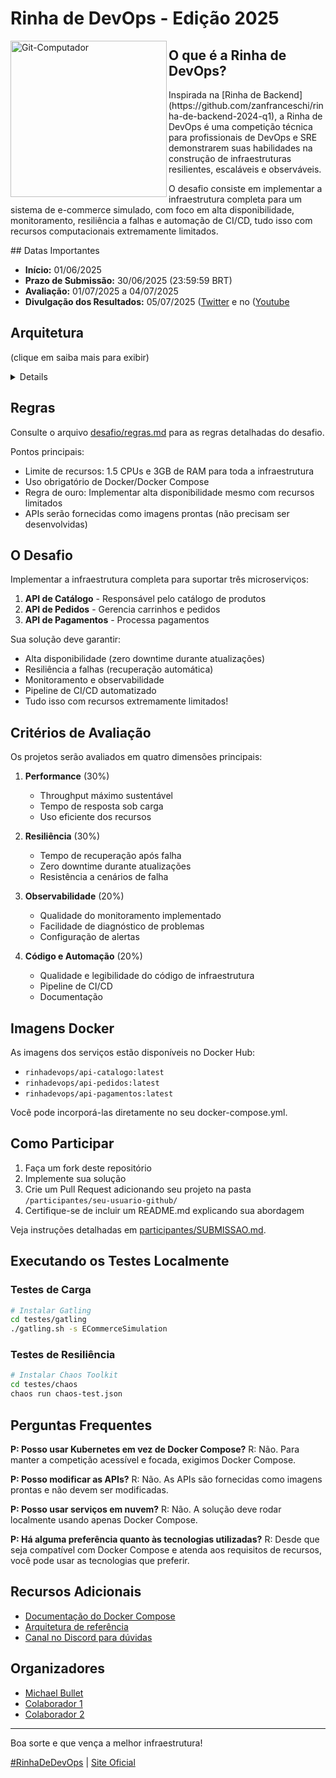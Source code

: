 # Rinha de DevOps - Edição 2025

  <img align="left" alt="Git-Computador" width="250px" src="https://i.ibb.co/4RGr1hgn/rinha.png"/>

## O que é a Rinha de DevOps?

<div>
Inspirada na [Rinha de Backend](https://github.com/zanfranceschi/rinha-de-backend-2024-q1), a Rinha de DevOps é uma competição técnica para profissionais de DevOps e SRE demonstrarem suas habilidades na construção de infraestruturas resilientes, escaláveis e observáveis.

O desafio consiste em implementar a infraestrutura completa para um sistema de e-commerce simulado, com foco em alta disponibilidade, monitoramento, resiliência a falhas e automação de CI/CD, tudo isso com recursos computacionais extremamente limitados.

</div>
## Datas Importantes

- **Início:** 01/06/2025
- **Prazo de Submissão:** 30/06/2025 (23:59:59 BRT)
- **Avaliação:** 01/07/2025 a 04/07/2025
- **Divulgação dos Resultados:** 05/07/2025 ([Twitter](https://x.com/RinhaDeDevOps) e no ([Youtube](https://www.youtube.com/@RinhaDeDevOps)

## Arquitetura 
(clique em saiba mais para exibir)

<details>
   
                       +---------------------+
                       |                     |
                       |       Nginx         |
                       |    Load Balancer    |
                       |     (porta 4444)    |
                       |                     |
                       +---------------------+
                                 |
                                 |
                                 v
                       +---------------------+
                       |                     |
                       |     API Gateway     |
                       |      (Traefik)      |
                       |                     |
                       +---------------------+
                          /      |       \
                         /       |        \
           +-------------+  +-------------+  +-------------+
           |             |  |             |  |              |
           | API Catálogo|  | API Pedidos |  |API Pagamentos|
           |(2 instâncias)  |(2 instâncias)  |(2 instâncias)|
           |             |  |             |  |              |
           +-------------+  +-------------+  +-------------+
                  |               |                |
                  |               |                |
                  v               v                v
           +-------------------------------------------------+
           |                                                 |
           |                   PostgreSQL                    |
           |                                                 |
           +-------------------------------------------------+
                                 |
                                 |
                +----------------+----------------+
                |                                 |
                v                                 v
        +---------------+                 +-----------------+
        |               |                 |                 |
        |     Cache     |                 |   Prometheus    |
        |    (Redis)    |                 | (Monitoramento) |
        |               |                 |                 |
        +---------------+                 +-----------------+
                                                 |
                                                 |
                                                 v
                                          +----------------+
                                          |                |
                                          |     CI/CD      |
                                          |(GitHub Actions)|
                                          |                |
                                          +----------------+
</details>

## Regras

Consulte o arquivo [desafio/regras.md](desafio/regras.md) para as regras detalhadas do desafio.

Pontos principais:
- Limite de recursos: 1.5 CPUs e 3GB de RAM para toda a infraestrutura
- Uso obrigatório de Docker/Docker Compose
- Regra de ouro: Implementar alta disponibilidade mesmo com recursos limitados
- APIs serão fornecidas como imagens prontas (não precisam ser desenvolvidas)

## O Desafio

Implementar a infraestrutura completa para suportar três microserviços:

1. **API de Catálogo** - Responsável pelo catálogo de produtos
2. **API de Pedidos** - Gerencia carrinhos e pedidos
3. **API de Pagamentos** - Processa pagamentos

Sua solução deve garantir:
- Alta disponibilidade (zero downtime durante atualizações)
- Resiliência a falhas (recuperação automática)
- Monitoramento e observabilidade
- Pipeline de CI/CD automatizado
- Tudo isso com recursos extremamente limitados!

## Critérios de Avaliação

Os projetos serão avaliados em quatro dimensões principais:

1. **Performance** (30%)
   - Throughput máximo sustentável
   - Tempo de resposta sob carga
   - Uso eficiente dos recursos

2. **Resiliência** (30%)
   - Tempo de recuperação após falha
   - Zero downtime durante atualizações
   - Resistência a cenários de falha

3. **Observabilidade** (20%)
   - Qualidade do monitoramento implementado
   - Facilidade de diagnóstico de problemas
   - Configuração de alertas

4. **Código e Automação** (20%)
   - Qualidade e legibilidade do código de infraestrutura
   - Pipeline de CI/CD
   - Documentação

## Imagens Docker

As imagens dos serviços estão disponíveis no Docker Hub:

- `rinhadevops/api-catalogo:latest`
- `rinhadevops/api-pedidos:latest`
- `rinhadevops/api-pagamentos:latest`

Você pode incorporá-las diretamente no seu docker-compose.yml.

## Como Participar

1. Faça um fork deste repositório
2. Implemente sua solução
3. Crie um Pull Request adicionando seu projeto na pasta `/participantes/seu-usuario-github/`
4. Certifique-se de incluir um README.md explicando sua abordagem

Veja instruções detalhadas em [participantes/SUBMISSAO.md](participantes/SUBMISSAO.md).

## Executando os Testes Localmente

### Testes de Carga

```bash
# Instalar Gatling
cd testes/gatling
./gatling.sh -s ECommerceSimulation
```

### Testes de Resiliência

```bash
# Instalar Chaos Toolkit
cd testes/chaos
chaos run chaos-test.json
```

## Perguntas Frequentes

**P: Posso usar Kubernetes em vez de Docker Compose?**
R: Não. Para manter a competição acessível e focada, exigimos Docker Compose.

**P: Posso modificar as APIs?**
R: Não. As APIs são fornecidas como imagens prontas e não devem ser modificadas.

**P: Posso usar serviços em nuvem?**
R: Não. A solução deve rodar localmente usando apenas Docker Compose.

**P: Há alguma preferência quanto às tecnologias utilizadas?**
R: Desde que seja compatível com Docker Compose e atenda aos requisitos de recursos, você pode usar as tecnologias que preferir.

## Recursos Adicionais

- [Documentação do Docker Compose](https://docs.docker.com/compose/)
- [Arquitetura de referência](desafio/arquitetura-referencia.png)
- [Canal no Discord para dúvidas](https://discord.gg/rinhadevops)

## Organizadores

- [Michael Bullet](https://github.com/bulletdev)
- [Colaborador 1](https://github.com/colaborador1)
- [Colaborador 2](https://github.com/colaborador2)

---

Boa sorte e que vença a melhor infraestrutura!

[#RinhaDeDevOps](https://x.com/hashtag/RinhaDeDevOps) | [Site Oficial](https://clubedojava.com.br/rinha)
